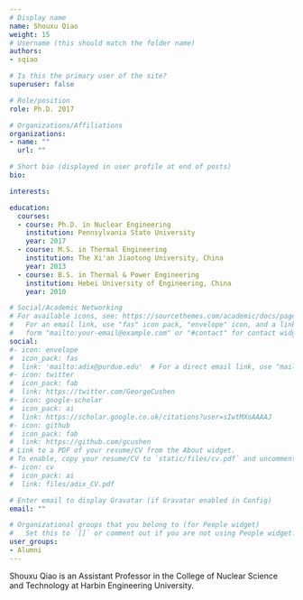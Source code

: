 ```yaml
---
# Display name
name: Shouxu Qiao
weight: 15
# Username (this should match the folder name)
authors:
- sqiao

# Is this the primary user of the site?
superuser: false

# Role/position
role: Ph.D. 2017

# Organizations/Affiliations
organizations:
- name: ""
  url: ""

# Short bio (displayed in user profile at end of posts)
bio:

interests:

education:
  courses:
  - course: Ph.D. in Nuclear Engineering
    institution: Pennsylvania State University
    year: 2017
  - course: M.S. in Thermal Engineering
    institution: The Xi'an Jiaotong University, China
    year: 2013
  - course: B.S. in Thermal & Power Engineering
    institution: Hebei University of Engineering, China
    year: 2010

# Social/Academic Networking
# For available icons, see: https://sourcethemes.com/academic/docs/page-builder/#icons
#   For an email link, use "fas" icon pack, "envelope" icon, and a link in the
#   form "mailto:your-email@example.com" or "#contact" for contact widget.
social:
#- icon: envelope
#  icon_pack: fas
#  link: 'mailto:adix@purdue.edu'  # For a direct email link, use "mailto:test@example.org".
#- icon: twitter
#  icon_pack: fab
#  link: https://twitter.com/GeorgeCushen
#- icon: google-scholar
#  icon_pack: ai
#  link: https://scholar.google.co.uk/citations?user=sIwtMXoAAAAJ
#- icon: github
#  icon_pack: fab
#  link: https://github.com/gcushen
# Link to a PDF of your resume/CV from the About widget.
# To enable, copy your resume/CV to `static/files/cv.pdf` and uncomment the lines below.
#- icon: cv
#  icon_pack: ai
#  link: files/adix_CV.pdf

# Enter email to display Gravatar (if Gravatar enabled in Config)
email: ""

# Organizational groups that you belong to (for People widget)
#   Set this to `[]` or comment out if you are not using People widget.
user_groups:
- Alumni
---
```


Shouxu Qiao is an Assistant Professor in the College of Nuclear Science and Technology at Harbin Engineering University.